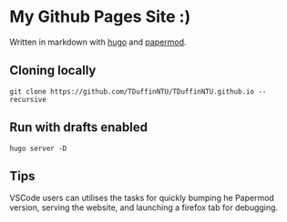 # My Github Pages Site :)

Written in markdown with [hugo](https://github.com/hugow) and [papermod](https://github.com/adityatelange/hugo-PaperMod).

## Cloning locally

`git clone https://github.com/TDuffinNTU/TDuffinNTU.github.io --recursive`

## Run with drafts enabled

`hugo server -D`

## Tips

VSCode users can utilises the tasks for quickly bumping he Papermod version, serving the website, and launching a firefox tab for debugging.

